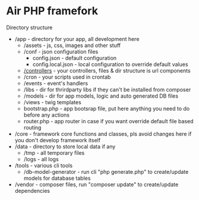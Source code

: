 # Air PHP framefork
Directory structure

* /app - directory for your app, all development here
  * /assets - js, css, images and other stuff
  * /conf - json configuration files
    * config.json - default configuration
    * config.local.json - local configuration to override default values
  * [/controllers](https://github.com/avramishin/air/tree/master/app/controllers) - your controllers, files & dir structure is url components
  * /cron - your scripts used in crontab
  * /events - event's handlers
  * /libs - dir for thrirdparty libs if they can't be installed from composer
  * /models - dir for app models, logic and auto generated DB files  
  * /views - twig templates
  * bootstrap.php - app bootsrap file, put here anything you need to do before any actions
  * router.php - app router in case if you want override default file based routing 
* /core - framework core functions and classes, pls avoid changes here if you don't develop framework itself 
* /data - directory to store local data if any
  * /tmp - all temporary files 
  * /logs - all logs
* /tools - various cli tools 
  * /db-model-generator - run cli "php generate.php" to create/update models for database tables 
* /vendor - composer files, run "composer update" to create/update dependencies
